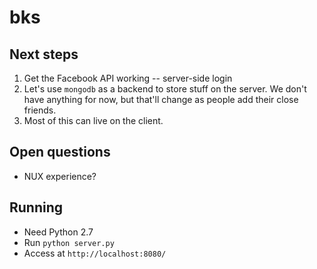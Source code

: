 bks
===

Next steps
---

1. Get the Facebook API working -- server-side login
1. Let's use `mongodb` as a backend to store stuff on the server. We don't have anything for now, but that'll change as people add their close friends.
1. Most of this can live on the client.

Open questions
---

- NUX experience?

Running
---

- Need Python 2.7
- Run `python server.py`
- Access at `http://localhost:8080/`

